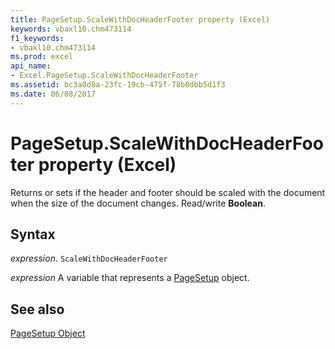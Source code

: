 ```yaml
---
title: PageSetup.ScaleWithDocHeaderFooter property (Excel)
keywords: vbaxl10.chm473114
f1_keywords:
- vbaxl10.chm473114
ms.prod: excel
api_name:
- Excel.PageSetup.ScaleWithDocHeaderFooter
ms.assetid: bc3a0d8a-23fc-19cb-475f-78b0dbb5d1f3
ms.date: 06/08/2017
---
```



# PageSetup.ScaleWithDocHeaderFooter property (Excel)

Returns or sets if the header and footer should be scaled with the document when the size of the document changes. Read/write  **Boolean**.


## Syntax

 _expression_. `ScaleWithDocHeaderFooter`

 _expression_ A variable that represents a [PageSetup](Excel.PageSetup.md) object.


## See also


[PageSetup Object](Excel.PageSetup.md)

